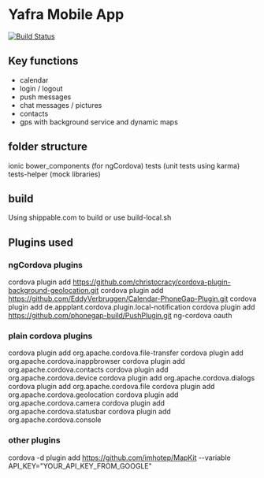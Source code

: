 Yafra Mobile App
================

[![Build Status](https://api.shippable.com/projects/54c802e15ab6cc135289f882/badge?branchName=master)](https://app.shippable.com/projects/54c802e15ab6cc135289f882/builds/latest)

## Key functions
 * calendar
 * login / logout
 * push messages
 * chat messages / pictures
 * contacts
 * gps with background service and dynamic maps

## folder structure
ionic
bower_components (for ngCordova)
tests (unit tests using karma)
tests-helper (mock libraries)

## build
Using shippable.com to build or use build-local.sh

## Plugins used
### ngCordova plugins
cordova plugin add https://github.com/christocracy/cordova-plugin-background-geolocation.git
cordova plugin add https://github.com/EddyVerbruggen/Calendar-PhoneGap-Plugin.git
cordova plugin add de.appplant.cordova.plugin.local-notification
cordova plugin add https://github.com/phonegap-build/PushPlugin.git
ng-cordova oauth

### plain cordova plugins
cordova plugin add org.apache.cordova.file-transfer
cordova plugin add org.apache.cordova.inappbrowser
cordova plugin add org.apache.cordova.contacts
cordova plugin add org.apache.cordova.device
cordova plugin add org.apache.cordova.dialogs
cordova plugin add org.apache.cordova.file
cordova plugin add org.apache.cordova.geolocation
cordova plugin add org.apache.cordova.camera
cordova plugin add org.apache.cordova.statusbar
cordova plugin add org.apache.cordova.console

### other plugins
cordova -d plugin add https://github.com/imhotep/MapKit --variable API_KEY="YOUR_API_KEY_FROM_GOOGLE"

